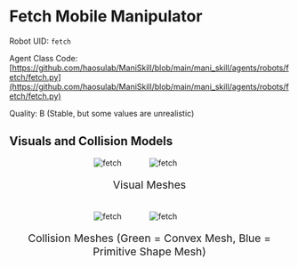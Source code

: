 <!-- THIS IS ALL GENERATED DOCUMENTATION via generate_robot_docs.py. DO NOT MODIFY THIS FILE DIRECTLY. -->

# Fetch Mobile Manipulator

Robot UID: `fetch`

Agent Class Code: [https://github.com/haosulab/ManiSkill/blob/main/mani_skill/agents/robots/fetch/fetch.py](https://github.com/haosulab/ManiSkill/blob/main/mani_skill/agents/robots/fetch/fetch.py)

Quality: B (Stable, but some values are unrealistic)

## Visuals and Collision Models

<div>
    <div style="max-width: 100%; display: flex; justify-content: center;">
        <img src="/_static/robot_images/fetch/front_visual.png" style='min-width:min(50%, 100px);max-width:50%;height:auto' alt="fetch">
        <img src="/_static/robot_images/fetch/side_visual.png" style='min-width:min(50%, 100px);max-width:50%;height:auto' alt="fetch">
    </div>
    <p style="text-align: center; font-size: 1.2rem;">Visual Meshes</p>
    <br/>
    <div style="max-width: 100%; display: flex; justify-content: center;">
        <img src="/_static/robot_images/fetch/front_collision.png" style='min-width:min(50%, 100px);max-width:50%;height:auto' alt="fetch">
        <img src="/_static/robot_images/fetch/side_collision.png" style='min-width:min(50%, 100px);max-width:50%;height:auto' alt="fetch">
    </div>
    <p style="text-align: center; font-size: 1.2rem;">Collision Meshes (Green = Convex Mesh, Blue = Primitive Shape Mesh)</p>
</div>
